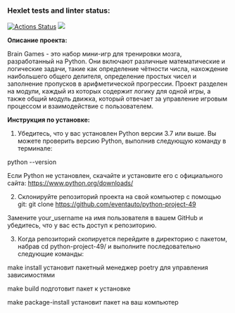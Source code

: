 ### Hexlet tests and linter status:
[![Actions Status](https://github.com/eventauto/python-project-49/workflows/hexlet-check/badge.svg)](https://github.com/eventauto/python-project-49/actions)
<a href="https://codeclimate.com/github/eventauto/python-project-49/maintainability"><img src="https://api.codeclimate.com/v1/badges/7d3af563c2e8bbcd746b/maintainability" /></a>

**Описание проекта:**

Brain Games - это набор мини-игр для тренировки мозга, разработанный на Python. Они включают различные математические и логические задачи, такие как определение чётности числа, нахождение наибольшего общего делителя, определение простых чисел и заполнение пропусков в арифметической прогрессии. Проект разделен на модули, каждый из которых содержит логику для одной игры, а также общий модуль движка, который отвечает за управление игровым процессом и взаимодействие с пользователем.

**Инструкция по установке:**

1. Убедитесь, что у вас установлен Python версии 3.7 или выше. Вы можете проверить версию Python, выполнив следующую команду в терминале:

python --version

Если Python не установлен, скачайте и установите его с официального сайта: https://www.python.org/downloads/

2. Склонируйте репозиторий проекта на свой компьютер с помощью git: git clone https://github.com/eventauto/python-project-49

Замените your_username на имя пользователя в вашем GitHub и убедитесь, что у вас есть доступ к репозиторию.

3. Когда репозиторий скопируется перейдите в директорию с пакетом, набрав cd python-project-49/ и выполните последовательно следующие команды:

make install установит пакетный менеджер poetry для управления зависимостями

make build подготовит пакет к установке

make package-install установит пакет на ваш компьютер